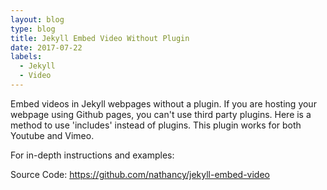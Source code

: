 ```yaml
---
layout: blog
type: blog
title: Jekyll Embed Video Without Plugin
date: 2017-07-22
labels:
  - Jekyll
  - Video
---
```

Embed videos in Jekyll webpages without a plugin. If you are hosting your webpage using Github pages, you can't use third party plugins. Here is a method to use 'includes' instead of plugins. This plugin works for both Youtube and Vimeo.

For in-depth instructions and examples:

Source Code: <a href="https://github.com/nathancy/jekyll-embed-video" target="_blank"><i class="large github icon"></i>https://github.com/nathancy/jekyll-embed-video</a>
 
